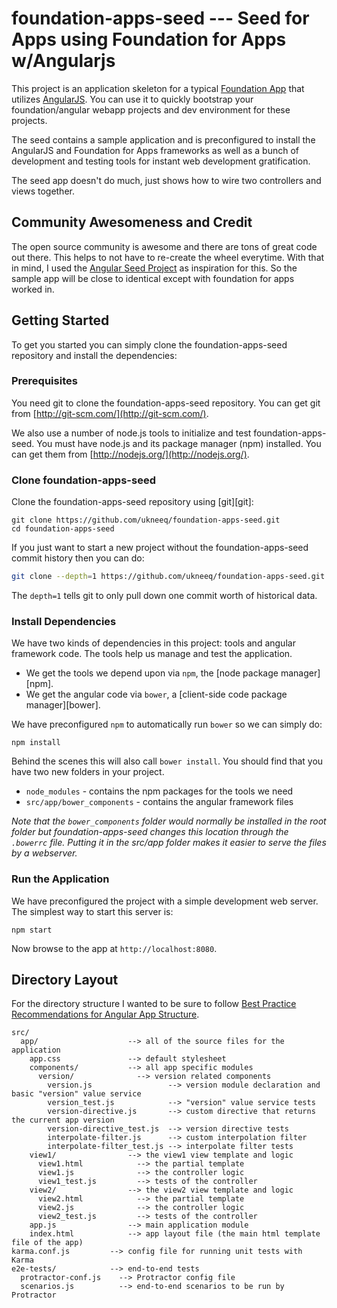 # foundation-apps-seed --- Seed for Apps using Foundation for Apps w/Angularjs
This project is an application skeleton for a typical [Foundation App](http://foundation.zurb.com/apps/) that utilizes [AngularJS](http://angularjs.org/).
You can use it to quickly bootstrap your foundation/angular webapp projects and dev environment for these projects.

The seed contains a sample application and is preconfigured to install the AngularJS and Foundation for Apps frameworks as well as a bunch of development and testing tools for instant web development gratification.

The seed app doesn't do much, just shows how to wire two controllers and views together.

## Community Awesomeness and Credit
The open source community is awesome and there are tons of great code out there. This helps to not have to re-create the wheel everytime. With that in mind, I used the [Angular Seed Project](https://github.com/angular/angular-seed) as inspiration for this. So the sample app will be close to identical except with foundation for apps worked in.

## Getting Started

To get you started you can simply clone the foundation-apps-seed repository and install the dependencies:

### Prerequisites

You need git to clone the foundation-apps-seed repository. You can get git from
[http://git-scm.com/](http://git-scm.com/).

We also use a number of node.js tools to initialize and test foundation-apps-seed. You must have node.js and its package manager (npm) installed.  You can get them from [http://nodejs.org/](http://nodejs.org/).

### Clone foundation-apps-seed

Clone the foundation-apps-seed repository using [git][git]:

```
git clone https://github.com/ukneeq/foundation-apps-seed.git
cd foundation-apps-seed
```

If you just want to start a new project without the foundation-apps-seed commit history then you can do:

```bash
git clone --depth=1 https://github.com/ukneeq/foundation-apps-seed.git <your-project-name>
```

The `depth=1` tells git to only pull down one commit worth of historical data.

### Install Dependencies

We have two kinds of dependencies in this project: tools and angular framework code.  The tools help us manage and test the application.

* We get the tools we depend upon via `npm`, the [node package manager][npm].
* We get the angular code via `bower`, a [client-side code package manager][bower].

We have preconfigured `npm` to automatically run `bower` so we can simply do:

```
npm install
```

Behind the scenes this will also call `bower install`.  You should find that you have two new
folders in your project.

* `node_modules` - contains the npm packages for the tools we need
* `src/app/bower_components` - contains the angular framework files

*Note that the `bower_components` folder would normally be installed in the root folder but foundation-apps-seed changes this location through the `.bowerrc` file.  Putting it in the src/app folder makes it easier to serve the files by a webserver.*

### Run the Application

We have preconfigured the project with a simple development web server.  The simplest way to start this server is:

```
npm start
```

Now browse to the app at `http://localhost:8080`.



## Directory Layout

For the directory structure I wanted to be sure to follow [Best Practice Recommendations for Angular App Structure](https://docs.google.com/document/d/1XXMvReO8-Awi1EZXAXS4PzDzdNvV6pGcuaF4Q9821Es/pub).

```
src/
  app/                    --> all of the source files for the application
    app.css               --> default stylesheet
    components/           --> all app specific modules
      version/              --> version related components
        version.js                 --> version module declaration and basic "version" value service
        version_test.js            --> "version" value service tests
        version-directive.js       --> custom directive that returns the current app version
        version-directive_test.js  --> version directive tests
        interpolate-filter.js      --> custom interpolation filter
        interpolate-filter_test.js --> interpolate filter tests
    view1/                --> the view1 view template and logic
      view1.html            --> the partial template
      view1.js              --> the controller logic
      view1_test.js         --> tests of the controller
    view2/                --> the view2 view template and logic
      view2.html            --> the partial template
      view2.js              --> the controller logic
      view2_test.js         --> tests of the controller
    app.js                --> main application module
    index.html            --> app layout file (the main html template file of the app)
karma.conf.js         --> config file for running unit tests with Karma
e2e-tests/            --> end-to-end tests
  protractor-conf.js    --> Protractor config file
  scenarios.js          --> end-to-end scenarios to be run by Protractor
```
